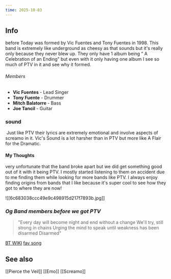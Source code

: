 ```yaml
---
time: 2025-10-03
---
```


## Info
before Today was formed by Vic Fuentes and Tony Fuentes in 1998. This band is extremely like underground as cheesy as that sounds but it's really only because they never blew up. They only have 1 album being “ A Celebration of an Ending” but even with it only having one album I see so much of PTV in it and see why it formed.
###### Members
- **Vic Fuentes** - Lead Singer
- **Tony Fuente** - Drummer
- **Mitch Balatorre** - Bass
- **Joe Tancil** - Guitar
### sound
 Just like PTV their lyrics are extremely emotional and involve aspects of screamo in it. Vic's Sound is a lot harsher than in PTV but more like A Flair for the Dramatic. 
#### My Thoughts
very unfortunate that the band broke apart but we did get something good out of it with it being PTV. I mostly started listening to them on accident due to me finding them while looking for more bands like PTV. I always enjoy finding origins from bands that I like because it's super cool to see how they got to where they are now!

![[6c683038ccc49e9c498915d217f7893b.jpg]]
### *Og Band members before we got PTV*


>"Every day will become night and end without a change
We'll try, still strong in chains
Urging the mind to speak until weakness has been disarmed
Disarmed"

[BT WIKI](https://pierce-the-veil.fandom.com/wiki/Before_Today)
[fav song](https://genius.com/Before-today-pierce-the-veil-lyrics)


## See also 
[[Pierce the Veil]]
[[Emo]]
[[Screamo]]